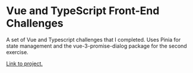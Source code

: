 # Vue and TypeScript Front-End Challenges

A set of Vue and Typescript challenges that I completed. Uses Pinia for state management and the vue-3-promise-dialog package for the second exercise.

[Link to project.](https://github.com/brenjamin/vue-typescript-fe-challenges)
